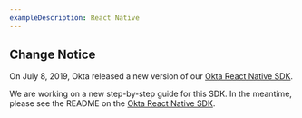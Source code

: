 ```yaml
---
exampleDescription: React Native
---
```


## Change Notice

On July 8, 2019, Okta released a new version of our [Okta React Native SDK](https://github.com/okta/okta-react-native).

We are working on a new step-by-step guide for this SDK.  In the meantime, please see the README on the [Okta React Native SDK](https://github.com/okta/okta-react-native).
